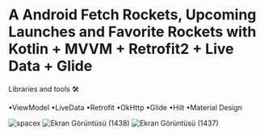 # A Android Fetch Rockets, Upcoming Launches and Favorite Rockets with Kotlin + MVVM + Retrofit2 + Live Data + Glide
Libraries and tools 🛠

•ViewModel
•LiveData
•Retrofit
•OkHttp
•Glide
•Hilt
•Material Design

![spacex](https://user-images.githubusercontent.com/76565172/184618674-0b35616c-8863-46f1-b5ee-9038a53b8485.PNG)
![Ekran Görüntüsü (1438)](https://user-images.githubusercontent.com/76565172/184618689-564b1b37-4e31-4d02-9239-4150775b37a1.png)
![Ekran Görüntüsü (1437)](https://user-images.githubusercontent.com/76565172/184618716-865ec3c6-052d-43c1-a5a0-2752b9658434.png)

